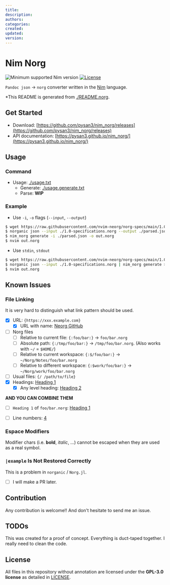 ```yaml
---
title: 
description: 
authors: 
categories: 
created: 
updated: 
version: 
---
```



# Nim Norg


![Minimum supported Nim version](https://img.shields.io/badge/nim-2.0.0%2B-informational?style=flat&logo=nim)
[![License](https://img.shields.io/github/license/pysan3/nim_norg?style=flat)](#license)

`Pandoc json` -> `norg` converter written in the [Nim](https://nim-lang.org/) language.

*This README is generated from [./README.norg](#readmenorg).


## Get Started

- Download: [https://github.com/pysan3/nim_norg/releases](https://github.com/pysan3/nim_norg/releases)
- API documentation: [https://pysan3.github.io/nim_norg/](https://pysan3.github.io/nim_norg/)


## Usage

### Command

- Usage: [./usage.txt](./usage.txt)
    - Generate: [./usage.generate.txt](./usage.generate.txt)
    - Parse:    **WIP**


### Example

- Use `-i`, `-o` flags (`--input`, `--output`)
```bash
$ wget https://raw.githubusercontent.com/nvim-neorg/norg-specs/main/1.0-specification.norg
$ norganic json --input ./1.0-specifications.norg --output ./parsed.json
$ nim_norg generate -i ./parsed.json -o out.norg
$ nvim out.norg
```
- Use `stdin`, `stdout`
```bash
$ wget https://raw.githubusercontent.com/nvim-neorg/norg-specs/main/1.0-specification.norg
$ norganic json --input ./1.0-specifications.norg | nim_norg generate > out.norg
$ nvim out.norg
```


## Known Issues



###  File Linking

It is very hard to distinguish what link pattern should be used.

- [x] URL: `{https://xxx.example.com}`
    - [x] URL with name: [Neorg GitHub](https://github.com/nvim-neorg/neorg/)
- [ ] Norg files
    - [ ] Relative to current file: `{:foo/bar:}` -> `foo/bar.norg`
    - [ ] Absolute path: `{:/tmp/foo/bar:}` -> `/tmp/foo/bar.norg`. (Also works with `~/` = `$HOME/`)
    - [ ] Relative to current workspace: `{:$/foo/bar:}` -> `~/Norg/Notes/foo/bar.norg`
    - [ ] Relative to different workspace: `{:$work/foo/bar:}` -> `~/Norg/work/foo/bar.norg`
- [ ] Usual files: `{/ /path/to/file}`
- [x] Headings: [Heading 1](#heading-1)
    - [x] Any level heading: [Heading 2](#heading-2)

**AND YOU CAN COMBINE THEM**
- [ ] `Heading 1` of `foo/bar.norg`: [Heading 1](foo/bar.md#heading-1)
- [ ] Line numbers: [4](foo/bar.md#4)


###  Espace Modifiers

Modifier chars (i.e. **bold**, _italic_, ...) cannot be escaped when they are used as a real symbol.


###  `|example` Is Not Restored Correctly

This is a problem in `norganic` / `Norg.jl`.
- [ ] I will make a PR later.


## Contribution

Any contribution is welcome!! And don't hesitate to send me an issue.


## TODOs

This was created for a proof of concept. Everything is duct-taped together.
I really need to clean the code.


## License

All files in this repository without annotation are licensed under the **GPL-3.0 license** as detailed in [LICENSE](#license).
